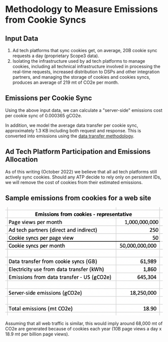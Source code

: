 # Methodology to Measure Emissions from Cookie Syncs

## Input Data

1. Ad tech platforms that sync cookies get, on average, 20B cookie sync requests a day (proprietary Scope3 data).
2. Isolating the infrastructure used by ad tech platforms to manage cookies, including all technical infrastructure involved in processing the real-time requests, increased distribution to DSPs and other integration partners, and managing the storage of cookies and cookies syncs, produces an average of 219 mt of CO2e per month.

## Emissions per Cookie Sync

Using the above input data, we can calculate a "server-side" emissions cost per cookie sync of 0.000365 gCO2e.

In addition, we model the average data transfer per cookie sync, approximately 1.3 KB including both request and response. This is converted into emissions using the [data transfer methodology](./data_transfer.md).

## Ad Tech Platform Participation and Emissions Allocation

As of this writing (October 2022) we believe that all ad tech platforms still actively sync cookies. Should any ATP decide to rely only on persistent IDs, we will remove the cost of cookies from their estimated emissions.

## Sample emissions from cookies for a web site

![An example of a website generating 18.9 mtCO2e from cookies](./web_cookies.png)

Assuming that all web traffic is similar, this would imply around 68,000 mt of CO2e are generated because of cookies each year (10B page views a day x 18.9 mt per billion page views).